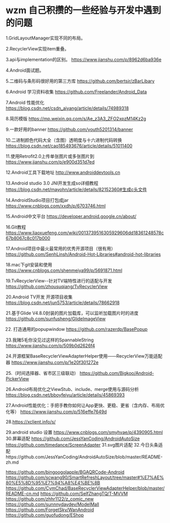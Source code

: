 # wzm 自己积攒的一些经验与开发中遇到的问题

1.GridLayoutManager实现不同的布局。

2.RecyclerView实现item重叠。

3.api与implementation的区别。
https://www.jianshu.com/p/8962d6ba936e

4.Android面试题。

5.二维码与条形码很好用的第三方库
https://github.com/bertsir/zBarLibary

6.Android 学习资料收集
https://github.com/Freelander/Android_Data

7.Android 性能优化
https://blog.csdn.net/csdn_aiyang/article/details/74989318

8.简历模版
https://mp.weixin.qq.com/s/Ae_z3A3_ZFO2xpzM14Kz2g

9.一款好用的banner
https://github.com/youth5201314/banner

10.二进制颜色代码大全（含图）透明度与十六进制代码转换
https://blog.csdn.net/cao185493676/article/details/51011400

11.使用Retrofit2.0上传单张图片或多张图片到
https://www.jianshu.com/p/e900d351d7ed

12.Android工具下载地址
http://www.androiddevtools.cn

13.Android studio 3.0 JNI开发生成so详细教程
https://blog.csdn.net/mayohn/article/details/82152360#生成c头文件

14.AndroidStudio项目打包成jar
https://www.cnblogs.com/xxdh/p/6703746.html

15.Android中文平台
https://developer.android.google.cn/about/

16.Git教程
https://www.liaoxuefeng.com/wiki/0013739516305929606dd18361248578c67b8067c8c017b000

17.Android项目中最火最常用的优秀开源项目（很有用）
https://github.com/SenhLinsh/Android-Hot-Libraries#android-hot-libraries

18.mac下git安装和使用
https://www.cnblogs.com/shenmeiya99/p/5691871.html

19.TvRecyclerView--针对TV端特性进行的适配与开发
https://github.com/zhousuqiang/TvRecyclerView

20.Android TV开发 开源项目收集
https://blog.csdn.net/jun5753/article/details/78662918

21.基于Glide V4.8.0封装的图片加载库，可以监听加载图片时的进度
https://github.com/sunfusheng/GlideImageView

22. 打造通用的popupwindow
https://github.com/razerdp/BasePopup

23.我赌5毛你没见过这样的SpannableString
https://www.jianshu.com/p/509b0d2626f4

24.开源框架BaseRecyclerViewAdapterHelper使用——RecyclerView万能适配器
https://www.jianshu.com/p/1e20f301272e

25.（时间选择器、省市区三级联动）
https://github.com/Bigkoo/Android-PickerView

26.Android布局优化之ViewStub、include、merge使用与源码分析
https://blog.csdn.net/bboyfeiyu/article/details/45869393

27.Android性能优化：手把手教你如何让App更快、更稳、更省（含内存、布局优化等）
https://www.jianshu.com/p/516effe7649d

28.https://xclient.info/s/

29.android studio 设置
https://www.cnblogs.com/smyhvae/p/4390905.html
30.屏幕适配
https://github.com/JessYanCoding/AndroidAutoSize
https://github.com/timedance/ScreenAdapter
31.svg图片适配 
32.今日头条适配https://github.com/JessYanCoding/AndroidAutoSize/blob/master/README-zh.md


https://github.com/bingoogolapple/BGAQRCode-Android
https://github.com/scwang90/SmartRefreshLayout/tree/master#%E7%AE%80%E5%8D%95%E7%94%A8%E4%BE%8B
https://github.com/CymChad/BaseRecyclerViewAdapterHelper/blob/master/README-cn.md
https://github.com/SelfZhangTQ/T-MVVM
https://github.com/zhhr1122/z_comic_new
https://github.com/sunnnydaydev/ModelMall
https://github.com/ForgetSky/WanAndroid
https://github.com/guofudong/EShop

